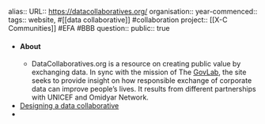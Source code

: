 alias::
URL:: https://datacollaboratives.org/
organisation:: 
year-commenced::
tags:: website, #[[data collaborative]] #collaboration 
project:: [[X-C Communities]] #EFA #BBB 
question::
public:: true

- #### About
	- DataCollaboratives.org is a resource on creating public value by exchanging data. In sync with the mission of The [GovLab](http://www.thegovlab.org/), the site seeks to provide insight on how responsible exchange of corporate data can improve people’s lives. It results from different partnerships with UNICEF and Omidyar Network.
- [Designing a data collaborative](https://datacollaboratives.org/canvas.html)
-